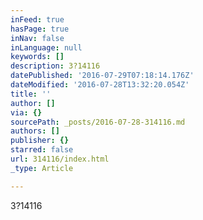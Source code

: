 ```yaml
---
inFeed: true
hasPage: true
inNav: false
inLanguage: null
keywords: []
description: 3?14116
datePublished: '2016-07-29T07:18:14.176Z'
dateModified: '2016-07-28T13:32:20.054Z'
title: ''
author: []
via: {}
sourcePath: _posts/2016-07-28-314116.md
authors: []
publisher: {}
starred: false
url: 314116/index.html
_type: Article

---
```

3?14116
